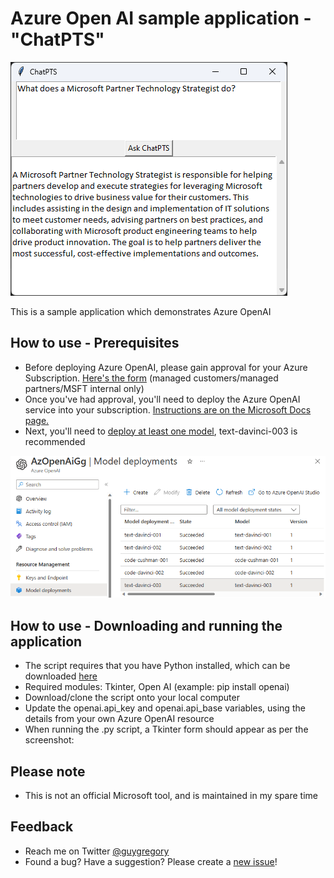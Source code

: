 # Azure Open AI sample application - "ChatPTS"

![](media/ChatPTS.png)

This is a sample application which demonstrates Azure OpenAI

## How to use - Prerequisites

* Before deploying Azure OpenAI, please gain approval for your Azure Subscription. [Here's the form](https://customervoice.microsoft.com/Pages/ResponsePage.aspx?id=v4j5cvGGr0GRqy180BHbR7en2Ais5pxKtso_Pz4b1_xUOFA5Qk1UWDRBMjg0WFhPMkIzTzhKQ1dWNyQlQCN0PWcu) (managed customers/managed partners/MSFT internal only)
* Once you've had approval, you'll need to deploy the Azure OpenAI service into your subscription. [Instructions are on the Microsoft Docs page.](https://learn.microsoft.com/en-us/azure/cognitive-services/openai/how-to/create-resource?pivots=web-portal)
* Next, you'll need to [deploy at least one model](https://learn.microsoft.com/en-us/azure/cognitive-services/openai/how-to/create-resource?pivots=web-portal#deploy-a-model), text-davinci-003 is recommended

![](media/Models.png)

## How to use - Downloading and running the application
* The script requires that you have Python installed, which can be downloaded [here](https://www.python.org/downloads/)
* Required modules: Tkinter, Open AI (example: pip install openai)
* Download/clone the script onto your local computer
* Update the openai.api_key and openai.api_base variables, using the details from your own Azure OpenAI resource
* When running the .py script, a Tkinter form should appear as per the screenshot:

## Please note

* This is not an official Microsoft tool, and is maintained in my spare time

## Feedback

*  Reach me on Twitter [@guygregory](https://twitter.com/guygregory)
*  Found a bug? Have a suggestion? Please create a [new issue](https://github.com/guygregory/certrenew/issues)!
